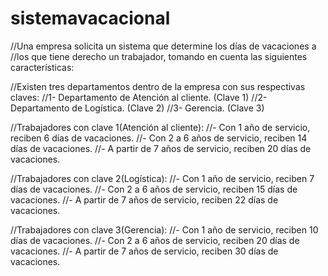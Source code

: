 # sistemavacacional
//Una empresa solicita un sistema que determine los días de vacaciones a
//los que tiene derecho un trabajador, tomando en cuenta las siguientes características:


//Existen tres departamentos dentro de la empresa con sus respectivas claves:
//1- Departamento de Atención al cliente. (Clave 1)
//2- Departamento de Logística. (Clave 2)
//3- Gerencia. (Clave 3)


//Trabajadores con clave 1(Atención al cliente):
//- Con 1 año de servicio, reciben 6 días de vacaciones.
//- Con 2 a 6 años de servicio, reciben 14 días de vacaciones.
//- A partir de 7 años de servicio, reciben 20 días de vacaciones.


//Trabajadores con clave 2(Logística):
//- Con 1 año de servicio, reciben 7 días de vacaciones.
//- Con 2 a 6 años de servicio, reciben 15 días de vacaciones.
//- A partir de 7 años de servicio, reciben 22 días de vacaciones.


//Trabajadores con clave 3(Gerencia):
//- Con 1 año de servicio, reciben 10 días de vacaciones.
//- Con 2 a 6 años de servicio, reciben 20 días de vacaciones.
//- A partir de 7 años de servicio, reciben 30 días de vacaciones.
